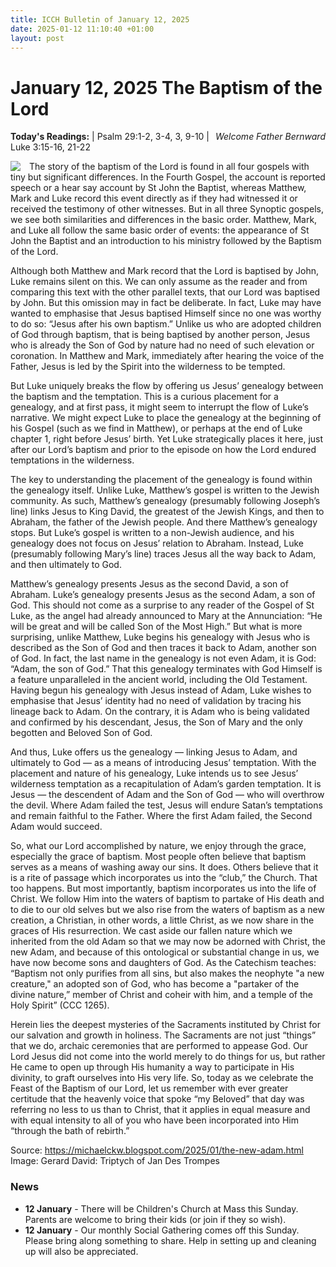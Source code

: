 ```yaml
---
title: ICCH Bulletin of January 12, 2025
date: 2025-01-12 11:10:40 +01:00
layout: post
---
```


# January 12, 2025 The Baptism of the Lord
<span style="float: right"><em>Welcome Father Bernward</em></span>
**Today's Readings:**  | Psalm 29:1-2, 3-4, 3, 9-10 | Luke 3:15-16, 21-22


<img style="float: left; margin-right: 1em;" src="https://upload.wikimedia.org/wikipedia/commons/thumb/8/82/Gerard_David_-_Triptych_of_Jan_Des_Trompes_-_WGA6031.jpg/320px-Gerard_David_-_Triptych_of_Jan_Des_Trompes_-_WGA6031.jpg">

The story of the baptism of the Lord is found in all four gospels with tiny but significant differences. In the Fourth Gospel, the account is reported speech or a hear say account by St John the Baptist, whereas Matthew, Mark and Luke record this event directly as if they had witnessed it or received the testimony of other witnesses. But in all three Synoptic gospels, we see both similarities and differences in the basic order. Matthew, Mark, and Luke all follow the same basic order of events: the appearance of St John the Baptist and an introduction to his ministry followed by the Baptism of the Lord.

Although both Matthew and Mark record that the Lord is baptised by John, Luke remains silent on this. We can only assume as the reader and from comparing this text with the other parallel texts, that our Lord was baptised by John. But this omission may in fact be deliberate. In fact, Luke may have wanted to emphasise that Jesus baptised Himself since no one was worthy to do so: “Jesus after his own baptism.” Unlike us who are adopted children of God through baptism, that is being baptised by another person, Jesus who is already the Son of God by nature had no need of such elevation or coronation. In Matthew and Mark, immediately after hearing the voice of the Father, Jesus is led by the Spirit into the wilderness to be tempted.

But Luke uniquely breaks the flow by offering us Jesus’ genealogy between the baptism and the temptation. This is a curious placement for a genealogy, and at first pass, it might seem to interrupt the flow of Luke’s narrative. We might expect Luke to place the genealogy at the beginning of his Gospel (such as we find in Matthew), or perhaps at the end of Luke chapter 1, right before Jesus’ birth. Yet Luke strategically places it here, just after our Lord’s baptism and prior to the episode on how the Lord endured temptations in the wilderness.

The key to understanding the placement of the genealogy is found within the genealogy itself. Unlike Luke, Matthew’s gospel is written to the Jewish community. As such, Matthew’s genealogy (presumably following Joseph’s line) links Jesus to King David, the greatest of the Jewish Kings, and then to Abraham, the father of the Jewish people. And there Matthew’s genealogy stops. But Luke’s gospel is written to a non-Jewish audience, and his genealogy does not focus on Jesus’ relation to Abraham. Instead, Luke (presumably following Mary’s line) traces Jesus all the way back to Adam, and then ultimately to God.

Matthew’s genealogy presents Jesus as the second David, a son of Abraham. Luke’s genealogy presents Jesus as the second Adam, a son of God. This should not come as a surprise to any reader of the Gospel of St Luke, as the angel had already announced to Mary at the Annunciation: “He will be great and will be called Son of the Most High.” But what is more surprising, unlike Matthew, Luke begins his genealogy with Jesus who is described as the Son of God and then traces it back to Adam, another son of God. In fact, the last name in the genealogy is not even Adam, it is God: “Adam, the son of God.” That this genealogy terminates with God Himself is a feature unparalleled in the ancient world, including the Old Testament. Having begun his genealogy with Jesus instead of Adam, Luke wishes to emphasise that Jesus’ identity had no need of validation by tracing his lineage back to Adam. On the contrary, it is Adam who is being validated and confirmed by his descendant, Jesus, the Son of Mary and the only begotten and Beloved Son of God.

And thus, Luke offers us the genealogy — linking Jesus to Adam, and ultimately to God — as a means of introducing Jesus’ temptation. With the placement and nature of his genealogy, Luke intends us to see Jesus’ wilderness temptation as a recapitulation of Adam’s garden temptation. It is Jesus — the descendent of Adam and the Son of God — who will overthrow the devil. Where Adam failed the test, Jesus will endure Satan’s temptations and remain faithful to the Father. Where the first Adam failed, the Second Adam would succeed.

So, what our Lord accomplished by nature, we enjoy through the grace, especially the grace of baptism. Most people often believe that baptism serves as a means of washing away our sins. It does. Others believe that it is a rite of passage which incorporates us into the “club,” the Church. That too happens. But most importantly, baptism incorporates us into the life of Christ. We follow Him into the waters of baptism to partake of His death and to die to our old selves but we also rise from the waters of baptism as a new creation, a Christian, in other words, a little Christ, as we now share in the graces of His resurrection. We cast aside our fallen nature which we inherited from the old Adam so that we may now be adorned with Christ, the new Adam, and because of this ontological or substantial change in us, we have now become sons and daughters of God. As the Catechism teaches: “Baptism not only purifies from all sins, but also makes the neophyte "a new creature," an adopted son of God, who has become a "partaker of the divine nature,” member of Christ and coheir with him, and a temple of the Holy Spirit” (CCC 1265).

Herein lies the deepest mysteries of the Sacraments instituted by Christ for our salvation and growth in holiness. The Sacraments are not just “things” that we do, archaic ceremonies that are performed to appease God. Our Lord Jesus did not come into the world merely to do things for us, but rather He came to open up through His humanity a way to participate in His divinity, to graft ourselves into His very life. So, today as we celebrate the Feast of the Baptism of our Lord, let us remember with ever greater certitude that the heavenly voice that spoke “my Beloved” that day was referring no less to us than to Christ, that it applies in equal measure and with equal intensity to all of you who have been incorporated into Him “through the bath of rebirth.”

Source: https://michaelckw.blogspot.com/2025/01/the-new-adam.html
Image: Gerard David: Triptych of Jan Des Trompes

### News 

* **12 January** - There will be Children's Church at Mass this Sunday. Parents are welcome to bring their kids (or join if they so wish).
* **12 January** - Our monthly Social Gathering comes off this Sunday. Please bring along something to share. Help in setting up and cleaning up will also be appreciated.
